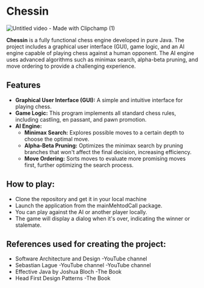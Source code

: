 # Chessin
![Untitled video - Made with Clipchamp (1)](https://github.com/user-attachments/assets/f485fb85-bbeb-44cc-9533-0ab7404ac474)

**Chessin** is a fully functional chess engine developed in pure Java. The project includes a graphical user interface (GUI), game logic, and an AI engine capable of playing chess against a human opponent. The AI engine uses advanced algorithms such as minimax search, alpha-beta pruning, and move ordering to provide a challenging experience.

## Features

- **Graphical User Interface (GUI):** A simple and intuitive interface for playing chess.
- **Game Logic:** This program implements all standard chess rules, including castling, en passant, and pawn promotion.
- **AI Engine:** 
  - **Minimax Search:** Explores possible moves to a certain depth to choose the optimal move.
  - **Alpha-Beta Pruning:** Optimizes the minimax search by pruning branches that won't affect the final decision, increasing efficiency.
  - **Move Ordering:** Sorts moves to evaluate more promising moves first, further optimizing the search process.
 
## How to play:
- Clone the repository and get it in your local machine
- Launch the application from the mainMehtodCall package.
- You can play against the AI or another player locally.
- The game will display a dialog when it's over, indicating the winner or stalemate.

## References used for creating the project:
- Software Architecture and Design -YouTube channel
- Sebastian Lague -YouTube channel -YouTube channel
- Effective Java by Joshua Bloch -The Book
- Head First Design Patterns -The Book
